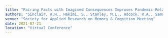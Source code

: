```yaml
---
title: "Pairing Facts with Imagined Consequences Improves Pandemic-Related Risk Perception"
authors: "Sinclair, A.H., Hakimi, S., Stanley, M.L., Adcock. R.A., Samanez-Larkin, G.R."
venue: "Society for Applied Research on Memory & Cognition Meeting"
date: 2021-07-21
location: "Virtual Conference"
---
```

